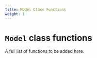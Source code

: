 ```yaml
---
title: Model Class Functions
weight: 1
---
```


# `Model` class functions
A full list of functions to be added here.